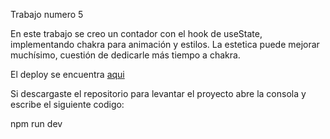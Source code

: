 Trabajo numero 5

En este trabajo se creo un contador con el hook de useState, implementando chakra para animación y estilos.
La estetica puede mejorar muchísimo, cuestión de dedicarle más tiempo a chakra.

El deploy se encuentra [aqui](https://thriving-pavlova-e6120f.netlify.app)

Si descargaste el repositorio para levantar el proyecto abre la consola y escribe el siguiente codigo:

npm run dev
